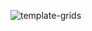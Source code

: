 ![template-grids](https://github.com/Pravalikanetha/Grid_UI/assets/87607814/d31746ab-95ac-473f-a03d-1b0f253e031e)
